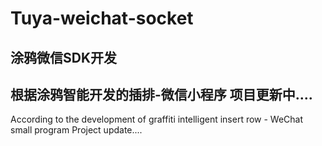 # Tuya-weichat-socket
涂鸦微信SDK开发
--------------------------------------
根据涂鸦智能开发的插排-微信小程序
项目更新中....
--------------------------------------
According to the development of graffiti intelligent insert row - WeChat small program
Project update....

